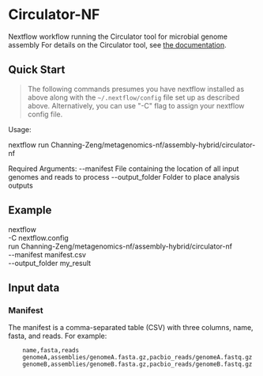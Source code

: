 # Circulator-NF
Nextflow workflow running the Circulator tool for microbial genome assembly
For details on the Circulator tool, see [the documentation](https://sanger-pathogens.github.io/circlator/).

## Quick Start
>The following commands presumes you have nextflow installed as above along with the `~/.nextflow/config` file set up as described above.
Alternatively, you can use "-C" flag to assign your nextflow config file.


Usage:

nextflow run Channing-Zeng/metagenomics-nf/assembly-hybrid/circulator-nf  <ARGUMENTS>

Required Arguments:
  --manifest            File containing the location of all input genomes and reads to process
  --output_folder       Folder to place analysis outputs


## Example
nextflow \
    -C nextflow.config \
    run Channing-Zeng/metagenomics-nf/assembly-hybrid/circulator-nf \
    --manifest manifest.csv \
    --output_folder my_result


## Input data
### Manifest

The manifest is a comma-separated table (CSV) with three columns, name, fasta, and reads. For example:
```
    name,fasta,reads
    genomeA,assemblies/genomeA.fasta.gz,pacbio_reads/genomeA.fastq.gz
    genomeB,assemblies/genomeB.fasta.gz,pacbio_reads/genomeB.fastq.gz
```
